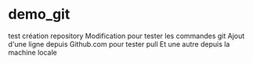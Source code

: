 # demo_git
test création repository
Modification pour tester les commandes git
Ajout d'une ligne depuis Github.com pour tester pull
Et une autre depuis la machine locale
